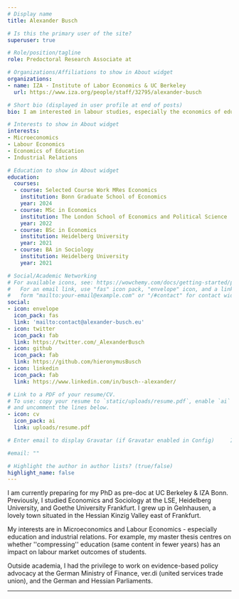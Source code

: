 ```yaml
---
# Display name
title: Alexander Busch

# Is this the primary user of the site?
superuser: true

# Role/position/tagline
role: Predoctoral Research Associate at

# Organizations/Affiliations to show in About widget
organizations:
- name: IZA - Institute of Labor Economics & UC Berkeley
  url: https://www.iza.org/people/staff/32795/alexander-busch

# Short bio (displayed in user profile at end of posts)
bio: I am interested in labour studies, especially the economics of education and industrial relations. 

# Interests to show in About widget
interests:
- Microeconomics
- Labour Economics
- Economics of Education
- Industrial Relations 

# Education to show in About widget
education:
  courses:
  - course: Selected Course Work MRes Economics
    institution: Bonn Graduate School of Economics
    year: 2024
  - course: MSc in Economics
    institution: The London School of Economics and Political Science
    year: 2022
  - course: BSc in Economics
    institution: Heidelberg University
    year: 2021
  - course: BA in Sociology
    institution: Heidelberg University
    year: 2021

# Social/Academic Networking
# For available icons, see: https://wowchemy.com/docs/getting-started/page-builder/#icons
#   For an email link, use "fas" icon pack, "envelope" icon, and a link in the
#   form "mailto:your-email@example.com" or "/#contact" for contact widget.
social:
- icon: envelope
  icon_pack: fas
  link: 'mailto:contact@alexander-busch.eu'
- icon: twitter
  icon_pack: fab
  link: https://twitter.com/_AlexanderBusch
- icon: github
  icon_pack: fab
  link: https://github.com/hieronymusBusch
- icon: linkedin
  icon_pack: fab
  link: https://www.linkedin.com/in/busch--alexander/

# Link to a PDF of your resume/CV.
# To use: copy your resume to `static/uploads/resume.pdf`, enable `ai` icons in `params.toml`,
# and uncomment the lines below.
- icon: cv
  icon_pack: ai
  link: uploads/resume.pdf

# Enter email to display Gravatar (if Gravatar enabled in Config)     In my free time I started playing the piano (again), enjoy music festivals, playing and watching football, reading, and supporting people in their efforts to democratise their work place. 

#email: ""

# Highlight the author in author lists? (true/false)
highlight_name: false
---
```


I am currently preparing for my PhD as pre-doc at UC Berkeley & IZA Bonn. Previously, I studied Economics and Sociology at the LSE, Heidelberg University, and Goethe University Frankfurt. I grew up in Gelnhausen, a lovely town situated in the Hessian Kinzig Valley east of Frankfurt. 

My interests are in Microeconomics and Labour Economics - especially education and industrial relations. For example, my master thesis centres on whether ''compressing'' education (same content in fewer years) has an impact on labour market outcomes of students. 

Outside academia, I had the privilege to work on evidence-based policy advocacy at the German Ministry of Finance, ver.di (united services trade union), and the German and Hessian Parliaments. 

---
